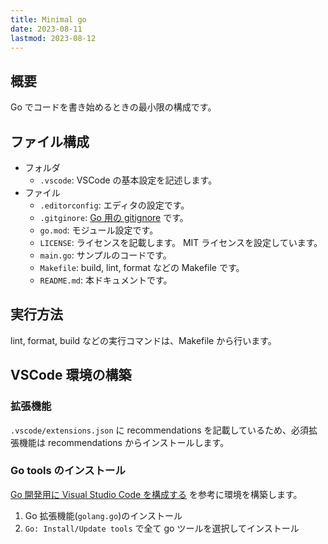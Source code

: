 ```yaml
---
title: Minimal go
date: 2023-08-11
lastmod: 2023-08-12
---
```


## 概要

Go でコードを書き始めるときの最小限の構成です。

## ファイル構成

- フォルダ
  - `.vscode`: VSCode の基本設定を記述します。
- ファイル
  - `.editorconfig`: エディタの設定です。
  - `.gitginore`: [Go 用の gitignore](https://github.com/github/gitignore/blob/main/Go.gitignore) です。
  - `go.mod`: モジュール設定です。
  - `LICENSE`: ライセンスを記載します。 MIT ライセンスを設定しています。
  - `main.go`: サンプルのコードです。
  - `Makefile`: build, lint, format などの Makefile です。
  - `README.md`: 本ドキュメントです。

## 実行方法

lint, format, build などの実行コマンドは、Makefile から行います。

## VSCode 環境の構築

### 拡張機能

`.vscode/extensions.json` に recommendations を記載しているため、必須拡張機能は recommendations からインストールします。

### Go tools のインストール

[Go 開発用に Visual Studio Code を構成する](https://learn.microsoft.com/ja-jp/azure/developer/go/configure-visual-studio-code) を参考に環境を構築します。

1. Go 拡張機能(`golang.go`)のインストール
1. `Go: Install/Update tools` で全て go ツールを選択してインストール
